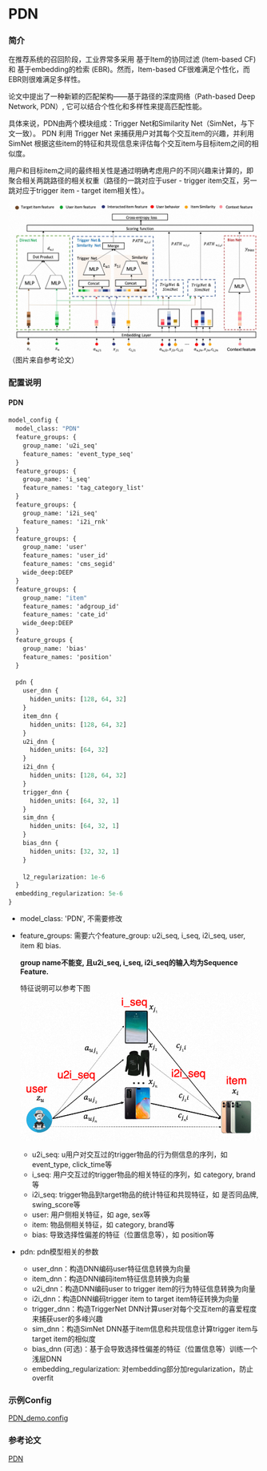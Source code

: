 # PDN

### 简介

在推荐系统的召回阶段，工业界常多采用 基于Item的协同过滤 (Item-based CF) 和 基于embedding的检索 (EBR)。然而，Item-based CF很难满足个性化，而EBR则很难满足多样性。

论文中提出了一种新颖的匹配架构——基于路径的深度网络（Path-based Deep Network, PDN）, 它可以结合个性化和多样性来提高匹配性能。

具体来说，PDN由两个模块组成：Trigger Net和Similarity Net（SimNet，与下文一致）。 PDN 利用 Trigger Net 来捕获用户对其每个交互item的兴趣，并利用 SimNet 根据这些item的特征和共现信息来评估每个交互item与目标item之间的相似度。

用户和目标item之间的最终相关性是通过明确考虑用户的不同兴趣来计算的，即聚合相关两跳路径的相关权重（路径的一跳对应于user - trigger item交互，另一跳对应于trigger item - target item相关性）。

![pdn.png](../../images/models/pdn.jpg)
（图片来自参考论文）

### 配置说明

#### PDN

```protobuf
model_config {
  model_class: "PDN"
  feature_groups: {
    group_name: 'u2i_seq'
    feature_names: 'event_type_seq'
  }
  feature_groups: {
    group_name: 'i_seq'
    feature_names: 'tag_category_list'
  }
  feature_groups: {
    group_name: 'i2i_seq'
    feature_names: 'i2i_rnk'
  }
  feature_groups: {
    group_name: 'user'
    feature_names: 'user_id'
    feature_names: 'cms_segid'
    wide_deep:DEEP
  }
  feature_groups: {
    group_name: "item"
    feature_names: 'adgroup_id'
    feature_names: 'cate_id'
    wide_deep:DEEP
  }
  feature_groups {
    group_name: 'bias'
    feature_names: 'position'
  }

  pdn {
    user_dnn {
      hidden_units: [128, 64, 32]
    }
    item_dnn {
      hidden_units: [128, 64, 32]
    }
    u2i_dnn {
      hidden_units: [64, 32]
    }
    i2i_dnn {
      hidden_units: [128, 64, 32]
    }
    trigger_dnn {
      hidden_units: [64, 32, 1]
    }
    sim_dnn {
      hidden_units: [64, 32, 1]
    }
    bias_dnn {
      hidden_units: [32, 32, 1]
    }

    l2_regularization: 1e-6
  }
  embedding_regularization: 5e-6
}
```

- model_class: 'PDN', 不需要修改

- feature_groups: 需要六个feature_group: u2i_seq, i_seq, i2i_seq, user, item 和 bias.

  **group name不能变, 且u2i_seq, i_seq, i2i_seq的输入均为Sequence Feature.**

  特征说明可以参考下图
  ![pdn_1.png](../../images/models/pdn_1.png)

  - u2i_seq: u用户对交互过的trigger物品的行为侧信息的序列，如 event_type, click_time等
  - i_seq: 用户交互过的trigger物品的相关特征的序列，如 category, brand等
  - i2i_seq: trigger物品到target物品的统计特征和共现特征，如 是否同品牌, swing_score等
  - user: 用户侧相关特征，如 age, sex等
  - item: 物品侧相关特征，如 category, brand等
  - bias: 导致选择性偏差的特征（位置信息等），如 position等

- pdn: pdn模型相关的参数

  - user_dnn：构造DNN编码user特征信息转换为向量
  - item_dnn：构造DNN编码item特征信息转换为向量
  - u2i_dnn：构造DNN编码user to trigger item的行为特征信息转换为向量
  - i2i_dnn：构造DNN编码trigger item to target item特征转换为向量
  - trigger_dnn：构造TriggerNet DNN计算user对每个交互item的喜爱程度来捕获user的多峰兴趣
  - sim_dnn：构造SimNet DNN基于item信息和共现信息计算trigger item与target item的相似度
  - bias_dnn (可选)：基于会导致选择性偏差的特征（位置信息等）训练一个浅层DNN
  - embedding_regularization: 对embedding部分加regularization，防止overfit

### 示例Config

[PDN_demo.config](../../../samples/model_config/pdn_on_taobao.config)

### 参考论文

[PDN](https://arxiv.org/abs/2105.08246)

